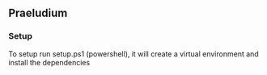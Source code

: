 ## Praeludium

### Setup
To setup run setup.ps1 (powershell), it will create a virtual environment and install the dependencies 